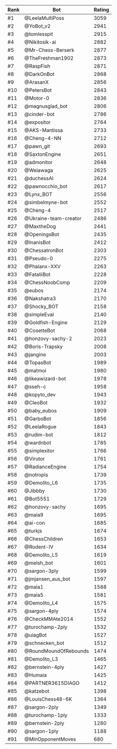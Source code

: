 Rank|Bot|Rating
---|---|---
#1|@LeelaMultiPoss|3059
#2|@YoBot_v2|2941
#3|@tomlesspit|2915
#4|@Nikitosik-ai|2882
#5|@Mr-Chess-Berserk|2877
#6|@TheFreshman1902|2873
#7|@RaspFish|2871
#8|@DarkOnBot|2868
#9|@ArasanX|2856
#10|@PetersBot|2843
#11|@Motor-0|2836
#12|@magnusglad_bot|2806
#13|@cinder-bot|2786
#14|@expositor|2764
#15|@AKS-Mantissa|2733
#16|@Cheng-4-NN|2712
#17|@pawn_git|2693
#18|@SaxtonEngine|2651
#19|@admonitor|2648
#20|@Weiawaga|2625
#21|@duchessAI|2624
#22|@pawnocchio_bot|2617
#23|@Lynx_BOT|2556
#24|@simbelmyne-bot|2552
#25|@Cheng-4|2517
#26|@Ukraine-team-creator|2486
#27|@MaxtheDog|2441
#28|@OpeningsBot|2435
#29|@InanisBot|2412
#30|@ChessatronBot|2303
#31|@Pseudo-0|2275
#32|@Phalanx-XXV|2263
#33|@FataliiBot|2228
#34|@ChessNoobComp|2209
#35|@eubos|2174
#36|@Nakshatra3|2170
#37|@Shocky_BOT|2158
#38|@simpleEval|2140
#39|@Goldfish-Engine|2129
#40|@CosetteBot|2068
#41|@honzovy-sachy-2|2023
#42|@Boris-Trapsky|2008
#43|@jangine|2003
#44|@TopasBot|1989
#45|@matmoi|1980
#46|@likeawizard-bot|1978
#47|@sseh-c|1958
#48|@kopyto_dev|1943
#49|@CleoBot|1932
#50|@baby_eubos|1909
#51|@GarboBot|1856
#52|@LeelaRogue|1843
#53|@rudim-bot|1812
#54|@wardnbot|1785
#55|@simplexitor|1766
#56|@Virutor|1761
#57|@RadianceEngine|1754
#58|@notropis|1739
#59|@Demolito_L6|1735
#60|@Jibbby|1730
#61|@Bot5551|1729
#62|@honzovy-sachy|1695
#63|@maia9|1695
#64|@ai-con|1685
#65|@turkjs|1674
#66|@ChessChildren|1653
#67|@Rodent-IV|1634
#68|@Demolito_L5|1619
#69|@melsh_bot|1601
#70|@sargon-3ply|1599
#71|@jmjansen_aus_bot|1597
#72|@maia1|1588
#73|@maia5|1581
#74|@Demolito_L4|1575
#75|@sargon-4ply|1574
#76|@CheckMMAte2014|1552
#77|@turochamp-2ply|1532
#78|@uiagBot|1527
#79|@schnecken_bot|1512
#80|@RoundMoundOfRebounds|1474
#81|@Demolito_L3|1465
#82|@bernstein-4ply|1427
#83|@Humaia|1425
#84|@PARTNER3615DIAGO|1412
#85|@katzebot|1398
#86|@LouisChess48-6K|1364
#87|@sargon-2ply|1349
#88|@turochamp-1ply|1333
#89|@bernstein-2ply|1280
#90|@sargon-1ply|1188
#91|@MinOpponentMoves|680
